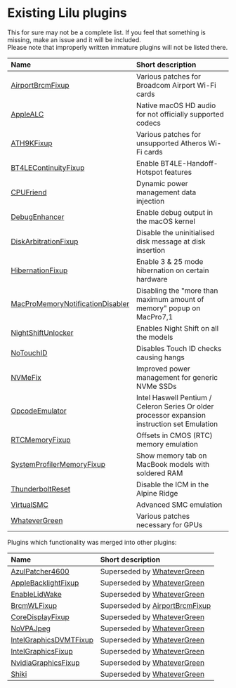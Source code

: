 Existing Lilu plugins
=====================

This for sure may not be a complete list. If you feel that something is missing, make an issue and it will be included.  
Please note that improperly written immature plugins will not be listed there.

| Name | Short description |
|:-----|:------------------|
[AirportBrcmFixup](https://github.com/acidanthera/AirportBrcmFixup) | Various patches for Broadcom Airport Wi-Fi cards
[AppleALC](https://github.com/acidanthera/AppleALC) | Native macOS HD audio for not officially supported codecs
[ATH9KFixup](https://github.com/chunnann/ATH9KFixup) | Various patches for unsupported Atheros Wi-Fi cards
[BT4LEContinuityFixup](https://github.com/acidanthera/BT4LEContinuityFixup) | Enable BT4LE-Handoff-Hotspot features
[CPUFriend](https://github.com/PMheart/CPUFriend) | Dynamic power management data injection
[DebugEnhancer](https://github.com/acidanthera/DebugEnhancer) | Enable debug output in the macOS kernel
[DiskArbitrationFixup](https://github.com/Goldfish64/DiskArbitrationFixup) | Disable the uninitialised disk message at disk insertion
[HibernationFixup](https://github.com/acidanthera/HibernationFixup) | Enable 3 & 25 mode hibernation on certain hardware
[MacProMemoryNotificationDisabler](https://github.com/IOIIIO/MacProMemoryNotificationDisabler) | Disabling the "more than maximum amount of memory" popup on MacPro7,1
[NightShiftUnlocker](https://github.com/Austere-J/NightShiftUnlocker) | Enables Night Shift on all the models
[NoTouchID](https://github.com/al3xtjames/NoTouchID) | Disables Touch ID checks causing hangs
[NVMeFix](https://github.com/acidanthera/NVMeFix) | Improved power management for generic NVMe SSDs
[OpcodeEmulator](https://www.insanelymac.com/forum/topic/329704-opcode-emulator-opemu-plug-in-project/) | Intel Haswell Pentium / Celeron Series Or older processor expansion instruction set Emulation
[RTCMemoryFixup](https://github.com/acidanthera/RTCMemoryFixup) | Offsets in CMOS (RTC) memory emulation
[SystemProfilerMemoryFixup](https://github.com/Goldfish64/SystemProfilerMemoryFixup) | Show memory tab on MacBook models with soldered RAM
[ThunderboltReset](https://github.com/osy86/ThunderboltReset) | Disable the ICM in the Alpine Ridge
[VirtualSMC](https://github.com/acidanthera/VirtualSMC) | Advanced SMC emulation
[WhateverGreen](https://github.com/acidanthera/WhateverGreen) | Various patches necessary for GPUs

Plugins which functionality was merged into other plugins:

| Name | Short description |
|:-----|:------------------|
[AzulPatcher4600](https://github.com/coderobe/AzulPatcher4600) | Superseded by [WhateverGreen](https://github.com/acidanthera/WhateverGreen)
[AppleBacklightFixup](https://github.com/hieplpvip/AppleBacklightFixup) | Superseded by [WhateverGreen](https://github.com/acidanthera/WhateverGreen)
[EnableLidWake](https://github.com/syscl/EnableLidWake) | Superseded by [WhateverGreen](https://github.com/acidanthera/WhateverGreen)
[BrcmWLFixup](https://github.com/PMheart/BrcmWLFixup) | Superseded by [AirportBrcmFixup](https://github.com/lvs1974/AirportBrcmFixup)
[CoreDisplayFixup](https://github.com/PMheart/CoreDisplayFixup) | Superseded by [WhateverGreen](https://github.com/acidanthera/WhateverGreen)
[NoVPAJpeg](https://github.com/vulgo/NoVPAJpeg) | Superseded by [WhateverGreen](https://github.com/acidanthera/WhateverGreen)
[IntelGraphicsDVMTFixup](https://github.com/BarbaraPalvin/IntelGraphicsDVMTFixup) | Superseded by [WhateverGreen](https://github.com/acidanthera/WhateverGreen)
[IntelGraphicsFixup](https://github.com/lvs1974/IntelGraphicsFixup) | Superseded by [WhateverGreen](https://github.com/acidanthera/WhateverGreen)
[NvidiaGraphicsFixup](https://github.com/lvs1974/NvidiaGraphicsFixup) | Superseded by [WhateverGreen](https://github.com/acidanthera/WhateverGreen)
[Shiki](https://github.com/acidanthera/Shiki) | Superseded by [WhateverGreen](https://github.com/acidanthera/WhateverGreen)
